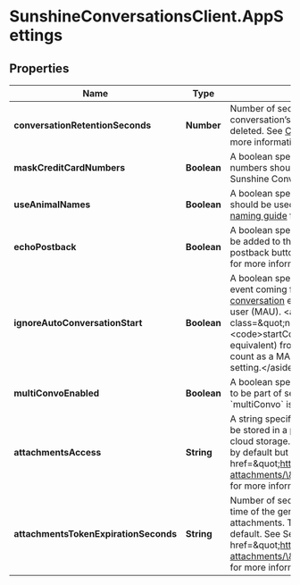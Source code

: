 # SunshineConversationsClient.AppSettings

## Properties

Name | Type | Description | Notes
------------ | ------------- | ------------- | -------------
**conversationRetentionSeconds** | **Number** | Number of seconds of inactivity before a conversation’s messages  will be automatically deleted. See  [Conversation Retention Seconds](https://docs.smooch.io/rest/#conversation-retention-seconds) for more information.  | [optional] 
**maskCreditCardNumbers** | **Boolean** | A boolean specifying whether credit card numbers should be masked  when sent through Sunshine Conversations.  | [optional] 
**useAnimalNames** | **Boolean** | A boolean specifying whether animal names should be used for  unnamed users. See the  [user naming guide](https://docs.smooch.io/guide/receiving-messages/#message-author-name) for details.  | [optional] 
**echoPostback** | **Boolean** | A boolean specifying whether a message should be added to the conversation  history when a postback button is clicked. See  [Echo Postbacks](https://docs.smooch.io/rest/#echo-postbacks) for more information.  | [optional] 
**ignoreAutoConversationStart** | **Boolean** | A boolean specifying whether a non message event coming from a channel will  trigger a  [start conversation](https://docs.smooch.io/rest/#conversation-events) event and count as a monthly active user (MAU). &lt;aside class&#x3D;\&quot;notice\&quot;&gt;Calling &lt;code&gt;startConversation()&lt;/code&gt; (or equivalent) from the Android,  iOS or Web SDK will count as a MAU, regardless of the value of this setting.&lt;/aside&gt;  | [optional] 
**multiConvoEnabled** | **Boolean** | A boolean specifying whether users are allowed to be part of several conversations. Enabling &#x60;multiConvo&#x60; is **irreversible**.  | [optional] 
**attachmentsAccess** | **String** | A string specifying whether attachments should be stored in a publicly or privately accessible cloud storage. attachmentsAccess is set to public by default but can be modified to private. See &lt;a href&#x3D;\&quot;https://docs.smooch.io/guide/private-attachments/\&quot;&gt;Private Attachments&lt;/a&gt; for more information.  | [optional] 
**attachmentsTokenExpirationSeconds** | **String** | Number of seconds representing the expiration time of the generated media tokens for private attachments. The JWT will be valid for 2 hours by default. See See &lt;a href&#x3D;\&quot;https://docs.smooch.io/guide/private-attachments/\&quot;&gt;Private Attachments&lt;/a&gt; for more information.  | [optional] 


